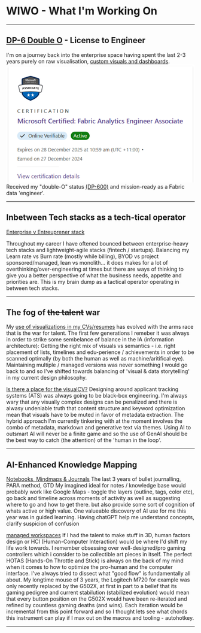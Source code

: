 # WIWO - What I'm Working On
---
## [DP-6 Double O](https://learn.microsoft.com/en-au/users/basilrakawi/credentials/certification/fabric-analytics-engineer-associate?tab=credentials-tab) - License to Engineer
I'm on a journey back into the enterprise space having spent the last 2-3 years purely on raw visualisation, [custom visuals and dashboards](/powerbiEmbedded). 
<img src="images/dp600-1.png?raw=true">
Received my "double-O" status [(DP-600)](https://learn.microsoft.com/en-us/credentials/certifications/resources/study-guides/dp-600) and mission-ready as a Fabric data 'engineer'. 



---

## Inbetween Tech stacks as a tech-tical operator
[Enterprise v Entreuprener stack](/techstack)

Throughout my career I have oftened bounced between enterprise-heavy tech stacks and lightweight-agile stacks (fintech / startups). Balancing my Learn rate vs Burn rate (mostly while billing), BYOD vs project sponsored/managed, lean vs monolith... it does makes for a lot of overthinking/over-engineering at times but there are ways of thinking to give you a better perspective of what the business needs, appetite and priorities are. This is my brain dump as a tactical operator operating in between tech stacks.

---

## The fog of ~~the talent~~ war
My [use of visualizations in my CVs/resumes](/pastCV) has evolved with the arms race that is the war for talent. The first few generations I remeber it was always in order to strike some sembelance of balance in the IA (information architecture): Getting the right mix of visuals vs semantics - i.e. right placement of lists, timelines and edu-perience / achievements in order to be scanned optimally (by both the human as well as machine/aritifical eye). Maintaining multiple / managed versions was never something I would go back to and so I've shifted towards balancing of 'visual & data storytelling' in my current design philosophy. 

[Is there a place for the visualCV?](/visualCV)
Designing around applicant tracking systems (ATS) was always going to be black-box engineering. I'm always wary that any visually complex designs can be penalized and there is alwasy undeniable truth that content structure and keyword optimization mean that visuals have to be muted in favor of metadata extraction. The hybrid approach I'm currently tinkering with at the moment involves the combo of metadata, markdown and generative text via themes. Using AI to outsmart AI will never be a finite game and so the use of GenAI should be the best way to catch (the attention) of the 'human in the loop'.

---

## AI-Enhanced Knowledge Mapping
[Notebooks, Mindmaps & Journals](/kb)
The last 3 years of bullet journalling, PARA method, GTD
My imagined ideal for notes / knowledge base would probably work like Google Maps - toggle the layers (outline, tags, color etc), go back and timeline across moments of activity as well as suggesting where to go and how to get there. but also provide some sort of cognition of whats active or high value. One valueable discovery of AI use for me this year was in guided learning. Having chatGPT help me understand concepts, clarify suspicion of confusion

[managed workspaces](/managedmeta)
If I had the talent to make stuff in 3D, human factors design or HCI (Human-Computer Interaction) would be where I'd shift my life work towards. I remember obsessing over well-designed/pro gaming controllers which i consider to be collectible art pieces in itself. The perfect HOTAS (Hands-On Throttle and Stick) is always on the back of my mind when it comes to how to optimize the pro-human and the computer interface. I've always tried to dissect what "good flow" is fundamentally all about. My longtime mouse of 3 years, the Logitech M720 for example was only recently replaced by the G502X, at first in part to a belief that its gaming pedigree and current stabilution (stabilized evolution) would mean that every button position on the G502X would have been re-iterated and refined by countless gaming deaths (and wins). Each iteration would be incremental from this point forward and so I thought lets see what chords this instrument can play if I max out on the macros and tooling - autohotkey.

---


<!--[Azure - Azure Cosmos DB, Storage Explorer](/azure)
Automate the system or systemize the automation.


### MongoDB / Atlas / NodeJS
[MongoDB client, Pipelines & NodeJS](/nodeJS)
<img src="images/NodeJS.png?raw=true"/>
 -->

<!-- <p style="font-size:11px">Page template forked from <a href="https://github.com/evanca/quick-portfolio">evanca</a></p> -->
